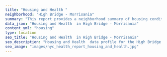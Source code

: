 ```yaml
---
title: "Housing and Health "
neighborhood: "High Bridge - Morrisania"
summary: "This report provides a neighborhood summary of housing conditions and related health outcomes. It also describes population characteristics that can increase vulnerability to housing hazards."
data_json: "Housing and Health  in High Bridge - Morrisania"
content_yml: "housing"
type: location
seo_title: "Housing and Health  in High Bridge - Morrisania"
seo_description: "Housing and Health  data profile for the High Bridge - Morrisania neighborhood of NYC."
seo_image: "images/nyc_health_report_housing_and_health.jpg"
---
```

